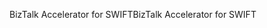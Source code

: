 <span data-ttu-id="93236-101">BizTalk Accelerator for SWIFT</span><span class="sxs-lookup"><span data-stu-id="93236-101">BizTalk Accelerator for SWIFT</span></span>